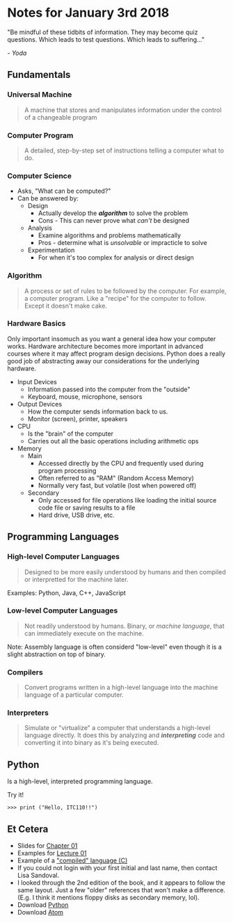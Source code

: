 # Notes for January 3rd 2018
"Be mindful of these tidbits of information. They may become quiz questions. Which leads to test questions. Which leads to suffering..."

<cite>- Yoda</cite>

## Fundamentals

### Universal Machine
> A machine that stores and manipulates information under the control of a changeable program

### Computer Program
> A detailed, step-by-step set of instructions telling a computer what to do.

### Computer Science
* Asks, "What can be computed?"
* Can be answered by:
	* Design
		* Actually develop the ***algorithm*** to solve the problem
		* Cons - This can never prove what *can't* be designed
	* Analysis
		* Examine algorithms and problems mathematically
		* Pros - determine what is *unsolvable* or impracticle to solve
	* Experimentation
		* For when it's too complex for analysis or direct design

### Algorithm
> A process or set of rules to be followed by the computer. For example, a computer program. Like a "recipe" for the computer to follow. Except it doesn't make cake. 

### Hardware Basics
Only important insomuch as you want a general idea how your computer works. Hardware architecture becomes more important in advanced courses where it may affect program design decisions. Python does a really good job of abstracting away our considerations for the underlying hardware.

* Input Devices
	* Information passed into the computer from the "outside"
	* Keyboard, mouse, microphone, sensors
* Output Devices
	* How the computer sends information back to us.
	* Monitor (screen), printer, speakers
* CPU
	* Is the "brain" of the computer
	* Carries out all the basic operations including arithmetic ops
* Memory
	* Main
		* Accessed directly by the CPU and frequently used during program processing
		* Often referred to as "RAM" (Random Access Memory)
		* Normally very fast, but volatile (lost when powered off)
	* Secondary
		* Only accessed for file operations like loading the initial source code file or saving results to a file
		* Hard drive, USB drive, etc.

## Programming Languages

### High-level Computer Languages
> Designed to be more easily understood by humans and then compiled or interpretted for the machine later.

Examples: Python, Java, C++, JavaScript

### Low-level Computer Languages
> Not readily understood by humans. Binary, or *machine language*, that can immediately execute on the machine.

Note: Assembly language is often considerd "low-level" even though it is a slight abstraction on top of binary.

### Compilers
> Convert programs written in a high-level language into the machine language of a particular computer.

### Interpreters
> Simulate or "virtualize" a computer that understands a high-level language directly. It does this by analyzing and ***interpreting*** code and converting it into binary as it's being executed. 


## Python
Is a high-level, interpreted programming language.

Try it!

    >>> print ("Hello, ITC110!!")


## Et Cetera
* Slides for [Chapter 01](http://mcsp.wartburg.edu/zelle/python/ppics3/slides/Chapter01.pptx)
* Examples for [Lecture 01](../examples/lecture01.py)
* Example of a ["compiled" language (C)](../examples/test.c)
* If you could not login with your first initial and last name, then contact Lisa Sandoval.
* I looked through the 2nd edition of the book, and it appears to follow the same layout. Just a few "older" references that won't make a difference. (E.g. I think it mentions floppy disks as secondary memory, lol).
* Download [Python](https://www.python.org)
* Download [Atom](https://atom.io) 